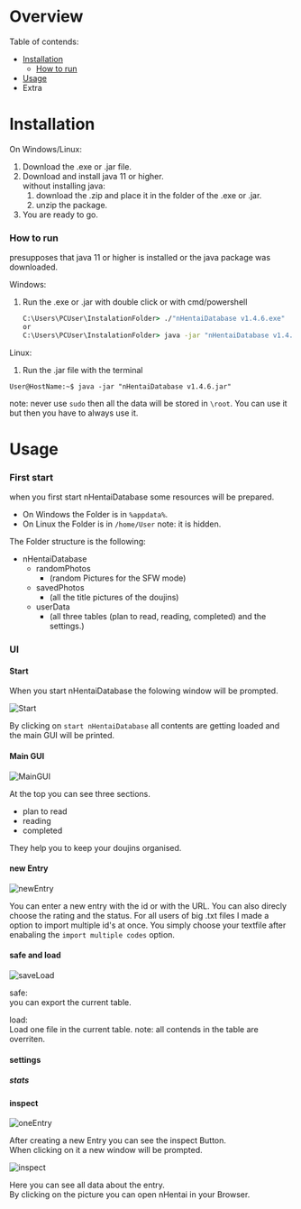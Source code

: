 # Overview
Table of contends:

* [Installation](#installation)
  * [How to run](#how-to-run)
* [Usage](#usage)
* Extra

# Installation

On Windows/Linux:

1. Download the .exe or .jar file.
2. Download and install java 11 or higher.  
   without installing java:  
	 1. download the .zip and place it in the folder of the .exe or .jar.
   2. unzip the package.
3. You are ready to go.

### How to run

presupposes that java 11 or higher is installed or the java package was downloaded.

Windows:

1. Run the .exe or .jar with double click or with cmd/powershell
   ```cmd
   C:\Users\PCUser\InstalationFolder> ./"nHentaiDatabase v1.4.6.exe"
   or
   C:\Users\PCUser\InstalationFolder> java -jar "nHentaiDatabase v1.4.6.jar"
   ```
   
Linux:

1. Run the .jar file with the terminal
  ```terminal
  User@HostName:~$ java -jar "nHentaiDatabase v1.4.6.jar"
  ```
  note: never use `sudo` then all the data will be stored in `\root`. You can use it but then you have to always use it.
  
  <!--
add hyperlink to download
-->

# Usage

### First start

when you first start nHentaiDatabase some resources will be prepared.
- On Windows the Folder is in `%appdata%`.
- On Linux the Folder is in `/home/User` note: it is hidden.

The Folder structure is the following:

- nHentaiDatabase
  - randomPhotos
    - (random Pictures for the SFW mode)
  - savedPhotos
    - (all the title pictures of the doujins)
  - userData
    - (all three tables (plan to read, reading, completed) and the settings.)
    
### UI

#### Start

When you start nHentaiDatabase the folowing window will be prompted.

![Start](https://user-images.githubusercontent.com/77382879/115596335-48073680-a2d8-11eb-9491-abd21c20c770.png)

By clicking on `start nHentaiDatabase` all contents are getting loaded and the main GUI will be printed.

#### Main GUI

![MainGUI](https://user-images.githubusercontent.com/77382879/115596857-dd0a2f80-a2d8-11eb-852f-3a537997793a.png)

At the top you can see three sections.

- plan to read
- reading
- completed

They help you to keep your doujins organised.

#### new Entry

![newEntry](https://user-images.githubusercontent.com/77382879/115597134-3bcfa900-a2d9-11eb-9ca9-2190f2efabd3.png)

You can enter a new entry with the id or with the URL. You can also direcly choose the rating and the status.
For all users of big .txt files I made a option to import multiple id's at once. You simply choose your textfile after enabaling the `import multiple codes` option.

#### safe and load

![saveLoad](https://user-images.githubusercontent.com/77382879/115597902-168f6a80-a2da-11eb-8902-50bfe7deb325.png)

safe:  
you can export the current table.

load:  
Load one file in the current table. note: all contends in the table are overriten.

#### settings

##### stats

#### inspect

![oneEntry](https://user-images.githubusercontent.com/77382879/115598730-0461fc00-a2db-11eb-861b-f38c6833a4ac.png)

After creating a new Entry you can see the inspect Button.  
When clicking on it a new window will be prompted.

![inspect](https://user-images.githubusercontent.com/77382879/115599209-9cf87c00-a2db-11eb-889f-6e710a1fd4bc.png)

Here you can see all data about the entry.  
By clicking on the picture you can open nHentai in your Browser.
